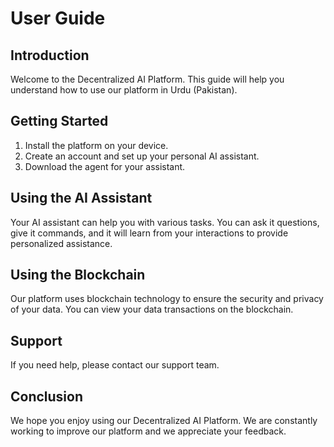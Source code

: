 
# User Guide

## Introduction

Welcome to the Decentralized AI Platform. This guide will help you understand how to use our platform in Urdu (Pakistan).

## Getting Started

1. Install the platform on your device.
2. Create an account and set up your personal AI assistant.
3. Download the agent for your assistant.

## Using the AI Assistant

Your AI assistant can help you with various tasks. You can ask it questions, give it commands, and it will learn from your interactions to provide personalized assistance.

## Using the Blockchain

Our platform uses blockchain technology to ensure the security and privacy of your data. You can view your data transactions on the blockchain.

## Support

If you need help, please contact our support team.

## Conclusion

We hope you enjoy using our Decentralized AI Platform. We are constantly working to improve our platform and we appreciate your feedback.
